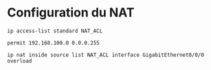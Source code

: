 # Configuration du NAT

    ip access-list standard NAT_ACL

    permit 192.168.100.0 0.0.0.255

    ip nat inside source list NAT_ACL interface GigabitEthernet0/0/0 overload
